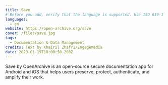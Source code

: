 ```yaml
---
title: Save
# Before you add, verify that the language is supported. Use ISO 639-1 code only without country code. ms instead of ms_MY. If the source language is English, do not add to the list.
languages:
  - en
website: https://open-archive.org/save
cover: /files/save.jpg
tags:
  - Documentation & Data Management
credits: Text by Khairil Zhafri/EngageMedia
date: 2023-01-19T18:00:50.203Z
---
```

Save by OpenArchive is an open-source secure documentation app for Android and iOS that helps users preserve, protect, authenticate, and amplify their work.